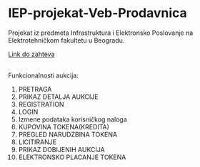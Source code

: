 # IEP-projekat-Veb-Prodavnica
Projekat iz predmeta Infrastruktura i Elektronsko Poslovanje na Elektrotehničkom fakultetu u Beogradu.

<a href="http://rti.etf.bg.ac.rs/rti/si3iep/projekti/SI3IEP_2016_PROJEKAT_V1.pdf">Link do zahteva</a> <br/><br/>

Funkcionalnosti aukcija:
1. PRETRAGA
2. PRIKAZ DETALJA AUKCIJE
3. REGISTRATION
4. LOGIN
5. Izmene podataka korisničkog naloga
6. KUPOVINA TOKENA(KREDITA)
7. PREGLED NARUDZBINA TOKENA
8. LICITIRANJE
9. PRIKAZ DOBIJENIH AUKCIJA
10. ELEKTRONSKO PLACANJE TOKENA
